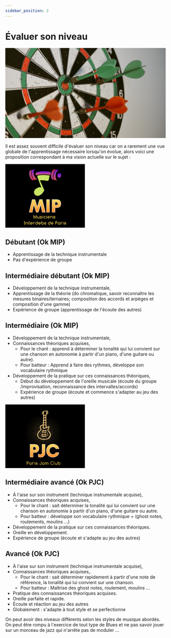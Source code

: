 ```yaml
---
sidebar_position: 2
---
```


# Évaluer son niveau

![cible](/img/cible_unsplash.jpg)

Il est assez souvent difficile d'évaluer son niveau car on a rarement une vue globale de l'apprentissage nécessaire lorsqu'on évolue, alors voici une proposition correspondant à ma vision actuelle sur le sujet :

<img src="/img/mip.jpg" width="250" alt="MIP : Musiciens Interdebs Parisiens"/>

## Débutant (Ok MIP)
- Apprentissage de la technique instrumentale
- Pas d'expérience de groupe
## Intermédiaire débutant (Ok MIP)
- Développement de la technique instrumentale,
- Apprentissage de la théorie (do chromatique, savoir reconnaître les mesures binaires/ternaires; composition des accords et arpèges et composition d'une gamme)
- Expérience de groupe (apprentissage de l'écoute des autres)
## Intermédiaire (Ok MIP)
- Développement de la technique instrumentale,
- Connaissances théoriques acquises,
    * Pour le chant : apprend à déterminer la tonalité qui lui convient sur une chanson en autonomie à partir d'un piano, d'une guitare ou autre).
    * Pour batteur : Apprend à faire des rythmes, développe son vocabulaire rythmique
- Développement de la pratique sur ces connaissances théoriques,
    * Début du développement de l'oreille musicale (écoute du groupe /improvisation, reconnaissance des intervalles/accords)
    * Expérience de groupe (écoute et commence s'adapter au jeu des autres)

<img src="/img/pjc.png" width="250" alt="PJC : Paris Jam Club"/>

## Intermédiaire avancé (Ok PJC)
- À l'aise sur son instrument (technique instrumentale acquise),
- Connaissances théoriques acquises,
    * Pour le chant : sait déterminer la tonalité qui lui convient sur une chanson en autonomie à partir d'un piano, d'une guitare ou autre.
    * Pour batteur : développe son vocabulaire rythmique + (ghost notes, roulements, moulins ...)
- Développement de la pratique sur ces connaissances théoriques.
- Oreille en développement.
- Expérience de groupe (écoute et s'adapte au jeu des autres)
## Avancé (Ok PJC)
- À l'aise sur son instrument (technique instrumentale acquise),
- Connaissances théoriques acquises,.
    * Pour le chant : sait déterminer rapidement à partir d'une note de référence, la tonalité qui lui convient sur une chanson.
    * Pour batteur : Maîtrise des ghost notes, roulement, moulins ...
- Pratique des connaissances théoriques acquises.
- Oreille parfaite et rapide.
- Écoute et réaction au jeu des autres
- Globalement : s'adapte à tout style et se perfectionne

On peut avoir des niveaux différents selon les styles de musique abordés. On peut être rompu à l'exercice de tout type de Blues et ne pas savoir jouer sur un morceau de jazz qui n'arrête pas de moduler ...